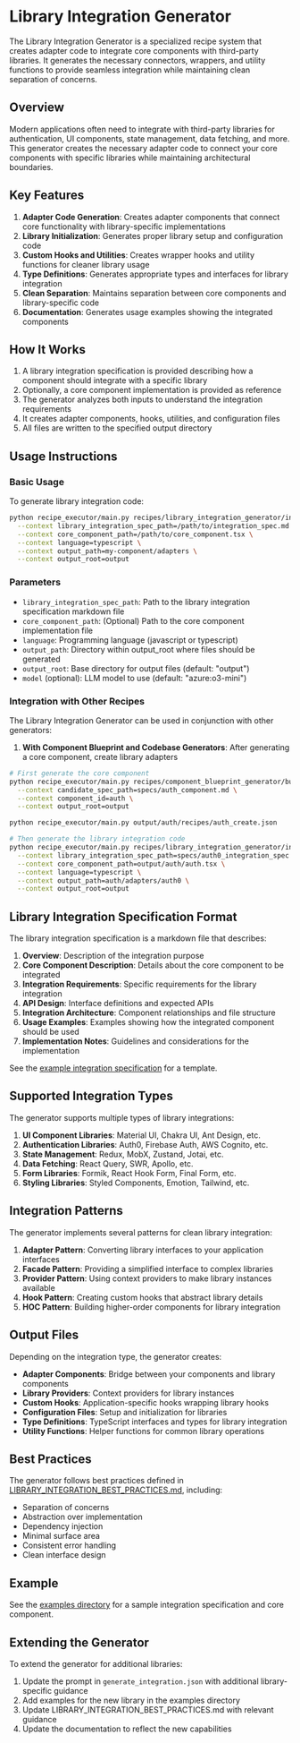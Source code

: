# Library Integration Generator

The Library Integration Generator is a specialized recipe system that creates adapter code to integrate core components with third-party libraries. It generates the necessary connectors, wrappers, and utility functions to provide seamless integration while maintaining clean separation of concerns.

## Overview

Modern applications often need to integrate with third-party libraries for authentication, UI components, state management, data fetching, and more. This generator creates the necessary adapter code to connect your core components with specific libraries while maintaining architectural boundaries.

## Key Features

1. **Adapter Code Generation**: Creates adapter components that connect core functionality with library-specific implementations
2. **Library Initialization**: Generates proper library setup and configuration code
3. **Custom Hooks and Utilities**: Creates wrapper hooks and utility functions for cleaner library usage
4. **Type Definitions**: Generates appropriate types and interfaces for library integration
5. **Clean Separation**: Maintains separation between core components and library-specific code
6. **Documentation**: Generates usage examples showing the integrated components

## How It Works

1. A library integration specification is provided describing how a component should integrate with a specific library
2. Optionally, a core component implementation is provided as reference
3. The generator analyzes both inputs to understand the integration requirements
4. It creates adapter components, hooks, utilities, and configuration files
5. All files are written to the specified output directory

## Usage Instructions

### Basic Usage

To generate library integration code:

```bash
python recipe_executor/main.py recipes/library_integration_generator/integrate_library.json \
  --context library_integration_spec_path=/path/to/integration_spec.md \
  --context core_component_path=/path/to/core_component.tsx \
  --context language=typescript \
  --context output_path=my-component/adapters \
  --context output_root=output
```

### Parameters

- `library_integration_spec_path`: Path to the library integration specification markdown file
- `core_component_path`: (Optional) Path to the core component implementation file
- `language`: Programming language (javascript or typescript)
- `output_path`: Directory within output_root where files should be generated
- `output_root`: Base directory for output files (default: "output")
- `model` (optional): LLM model to use (default: "azure:o3-mini")

### Integration with Other Recipes

The Library Integration Generator can be used in conjunction with other generators:

1. **With Component Blueprint and Codebase Generators**: After generating a core component, create library adapters

```bash
# First generate the core component
python recipe_executor/main.py recipes/component_blueprint_generator/build_blueprint.json \
  --context candidate_spec_path=specs/auth_component.md \
  --context component_id=auth \
  --context output_root=output

python recipe_executor/main.py output/auth/recipes/auth_create.json

# Then generate the library integration code
python recipe_executor/main.py recipes/library_integration_generator/integrate_library.json \
  --context library_integration_spec_path=specs/auth0_integration_spec.md \
  --context core_component_path=output/auth/auth.tsx \
  --context language=typescript \
  --context output_path=auth/adapters/auth0 \
  --context output_root=output
```

## Library Integration Specification Format

The library integration specification is a markdown file that describes:

1. **Overview**: Description of the integration purpose
2. **Core Component Description**: Details about the core component to be integrated
3. **Integration Requirements**: Specific requirements for the library integration
4. **API Design**: Interface definitions and expected APIs
5. **Integration Architecture**: Component relationships and file structure
6. **Usage Examples**: Examples showing how the integrated component should be used
7. **Implementation Notes**: Guidelines and considerations for the implementation

See the [example integration specification](./examples/auth_integration_spec.md) for a template.

## Supported Integration Types

The generator supports multiple types of library integrations:

1. **UI Component Libraries**: Material UI, Chakra UI, Ant Design, etc.
2. **Authentication Libraries**: Auth0, Firebase Auth, AWS Cognito, etc.
3. **State Management**: Redux, MobX, Zustand, Jotai, etc.
4. **Data Fetching**: React Query, SWR, Apollo, etc.
5. **Form Libraries**: Formik, React Hook Form, Final Form, etc.
6. **Styling Libraries**: Styled Components, Emotion, Tailwind, etc.

## Integration Patterns

The generator implements several patterns for clean library integration:

1. **Adapter Pattern**: Converting library interfaces to your application interfaces
2. **Facade Pattern**: Providing a simplified interface to complex libraries
3. **Provider Pattern**: Using context providers to make library instances available
4. **Hook Pattern**: Creating custom hooks that abstract library details
5. **HOC Pattern**: Building higher-order components for library integration

## Output Files

Depending on the integration type, the generator creates:

- **Adapter Components**: Bridge between your components and library components
- **Library Providers**: Context providers for library instances
- **Custom Hooks**: Application-specific hooks wrapping library hooks
- **Configuration Files**: Setup and initialization for libraries
- **Type Definitions**: TypeScript interfaces and types for library integration
- **Utility Functions**: Helper functions for common library operations

## Best Practices

The generator follows best practices defined in [LIBRARY_INTEGRATION_BEST_PRACTICES.md](./includes/LIBRARY_INTEGRATION_BEST_PRACTICES.md), including:

- Separation of concerns
- Abstraction over implementation
- Dependency injection
- Minimal surface area
- Consistent error handling
- Clean interface design

## Example

See the [examples directory](./examples/) for a sample integration specification and core component.

## Extending the Generator

To extend the generator for additional libraries:

1. Update the prompt in `generate_integration.json` with additional library-specific guidance
2. Add examples for the new library in the examples directory
3. Update LIBRARY_INTEGRATION_BEST_PRACTICES.md with relevant guidance
4. Update the documentation to reflect the new capabilities
